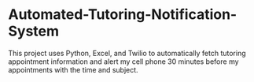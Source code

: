 # Automated-Tutoring-Notification-System
This project uses Python, Excel, and Twilio to automatically fetch tutoring appointment information and alert my cell phone 30 minutes before my appointments with the time and subject.
